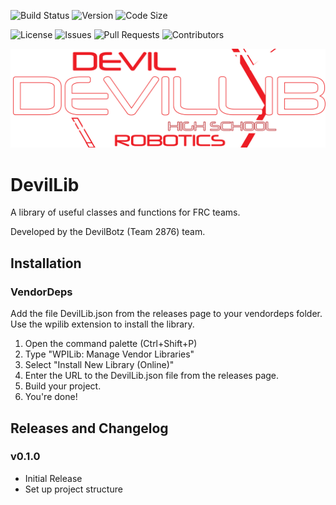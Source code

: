 
![Build Status](https://img.shields.io/github/actions/workflow/status/BHSRobotix/DevilLib/CI.yml?style=for-the-badge)
![Version](https://img.shields.io/github/v/tag/BHSRobotix/DevilLib?label=Version&style=for-the-badge)
![Code Size](https://img.shields.io/github/languages/code-size/BHSRobotix/DevilLib?style=for-the-badge)

![License](https://img.shields.io/github/license/BHSRobotix/DevilLib?style=for-the-badge)
![Issues](https://img.shields.io/github/issues/BHSRobotix/DevilLib?style=for-the-badge)
![Pull Requests](https://img.shields.io/github/issues-pr/BHSRobotix/DevilLib?style=for-the-badge)
![Contributors](https://img.shields.io/github/contributors/BHSRobotix/DevilLib?style=for-the-badge)

![DevilLib](https://raw.githubusercontent.com/BHSRobotix/DevilLib/main/res/devilliblogo.png)

# DevilLib
A library of useful classes and functions for FRC teams.

Developed by the DevilBotz (Team 2876) team.

## Installation

### VendorDeps
Add the file DevilLib.json from the releases page to your vendordeps folder.
Use the wpilib extension to install the library.
1. Open the command palette (Ctrl+Shift+P)
2. Type "WPILib: Manage Vendor Libraries"
3. Select "Install New Library (Online)"
4. Enter the URL to the DevilLib.json file from the releases page.
5. Build your project.
6. You're done!

## Releases and Changelog
### v0.1.0
- Initial Release
- Set up project structure